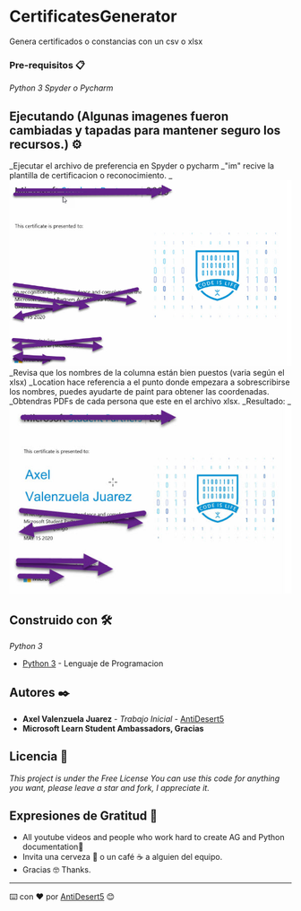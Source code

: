# CertificatesGenerator
Genera certificados o constancias con un csv o xlsx


### Pre-requisitos 📋

_Python 3_
_Spyder o Pycharm_

## Ejecutando (Algunas imagenes fueron cambiadas y tapadas para mantener seguro los recursos.) ⚙️
_Ejecutar el archivo de preferencia en Spyder o pycharm
_"im" recive la plantilla de certificacion o reconocimiento.
_![alt text](https://github.com/AntiDesert5/CertificatesGenerator/blob/master/rec.jpg)
_Revisa que los nombres de la columna están bien puestos (varia según el xlsx)
_Location hace referencia a el punto donde empezara a sobrescribirse los nombres, puedes ayudarte de paint para obtener las coordenadas.
_Obtendras PDFs de cada persona que este en el archivo xlsx.
_Resultado:
_![alt text](https://github.com/AntiDesert5/CertificatesGenerator/blob/master/resultadocert.jpg)


## Construido con 🛠️

_Python 3_



* [Python 3](https://www.python.org/download/releases/3.0/) - Lenguaje de Programacion


## Autores ✒️

* **Axel Valenzuela Juarez** - *Trabajo Inicial* - [AntiDesert5](https://github.com/AntiDesert5)
* **Microsoft Learn Student Ambassadors, Gracias** 


## Licencia 📄

_This project is under the Free License_
_You can use this code for anything you want, please leave a star and fork, I appreciate it._
## Expresiones de Gratitud 🎁

* All youtube videos and people who work hard to create AG and Python documentation📢
* Invita una cerveza 🍺 o un café ☕ a alguien del equipo. 
* Gracias 🤓 Thanks.




---
⌨️ con ❤️ por [AntiDesert5](https://github.com/AntiDesert5) 😊
